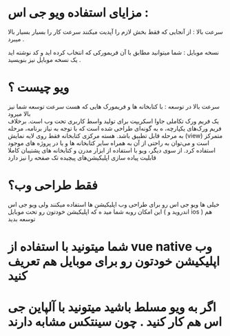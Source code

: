 # مزایای استفاده ویو جی اس :
سرعت بالا : از آنجایی که فقط بخش لازم را آپدیت میکنند سرعت کار را بسیار بسیار بالا میبرد .

نسخه موبایل : شما میتوانید مطابق با آن فریمورکی که انتخاب کرده اید و کد نوشته اید یک نسخه موبایل نیز بنویسید .
# ویو چیست ؟ 
سرعت بالا در توسعه : با کتابخانه ها و فریمورک هایی که هست سرعت توسعه شما نیز بالا میرود  
یک فریم ورک تکاملی جاوا اسکریپت برای تولید واسط کاربری تحت وب است. برخلاف فریم ورک‌های یکپارچه، ه به گونه‌ای طراحی شده است که با توجه به نیاز برنامه، مرحله به مرحله قابل تطبیق باشد. هسته مرکزی کتابخانه فقط روی لایه نمایش (view) متمرکز است و می‌توان به راحتی از آن به همراه سایر کتابخانه ها و یا در پروژه های موجود استفاده کرد. از سوی دیگر، ویو با استفاده از ابزار مدرن و کتابخانه های پشتیبان کاملا قابلیت پیاده سازی اپلیکیشن‌های پیچیده‌ تک صفحه را نیز دارد
# فقط طراحی وب؟
خیلی ها ویو جی اس رو برای طراحی وب اپلیکیشن ها استفاده میکنند ولی ویو جی اس این امکان روبه شما مید ه که اپلیکیشن خودتون رو تحت موبایل ( اندروید و ios ) هم توسعه بدید
 
 # شما میتونید با استفاده از vue native ‌وب اپلیکیشن خودتون رو برای موبایل هم تعریف کنید
 # اگر به ویو مسلط باشید میتونید با آلپاین جی اس هم کار کنید . چون سینتکس مشابه دارند